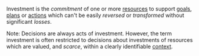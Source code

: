 Investment is the *commitment* of one or more [resources](https://github.com/gcassel/Modular-Organization-Terminology/blob/master/terms/resource.md) to support [goals](https://github.com/gcassel/Modular-Organization-Terminology/blob/master/terms/goal.md), [plans](https://github.com/gcassel/Modular-Organization-Terminology/blob/master/terms/plan.md) or [actions](https://github.com/gcassel/Modular-Organization-Terminology/blob/master/terms/actions.md) which can't be easily *reversed* or *transformed* without significant *losses*.
 
Note:  Decisions are always acts of investment.   However, the term investment is often  restricted to decisions about investments of resources which are valued, and *scarce*, within a clearly identifiable [context](https://github.com/gcassel/Modular-Organization-Terminology/blob/master/terms/context.md).
